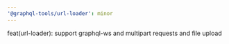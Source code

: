 ```yaml
---
'@graphql-tools/url-loader': minor
---
```


feat(url-loader): support graphql-ws and multipart requests and file upload
